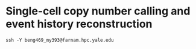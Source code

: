# Single-cell copy number calling and event history reconstruction


```
ssh -Y beng469_my393@farnam.hpc.yale.edu
```
